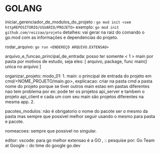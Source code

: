 # GOLANG

iniciar_gerenciador_de_modulos_do_projeto :
```go mod init <sem httpREPOSITORIO/USUARIO/PROJETO>```
exemplo:
```go mod init github.com/reizzao/projeto```
detalhes: vai gerar na raiz do comando o go.mod com as informações e dependencias do projeto.

rodar_arquivo:
```go run <ENDEREÇO ARQUIVO.EXTENSAO>```

arquivo_e_funcao_principal_de_entrada: posso ter somente < 1 > main por pasta por motivos de estudo, seja eles: [ arquivo, package, func main() unica no arquivo ]

organizar_projeto:
  modo_01:
    1. main: o principal de entrada do projeto em cmd/<NOME_PROJETO/main.go>, explicacao: criar na pasta cmd a pasta nome do projeto porque se tiver outros main estao em pastas diferentes nao tem problema por ex: pode ter os projetos api_server e tambem o projeto api_client e cada um com seu main são projetos diferentes na mesma app.
    2.

pacotes_modulos: não é obrigatorio o nome do pacote ser o mesmo da pasta mas sempre que possivel melhor seguir usando o mesmo para pasta e pacote.

nomeacoes: sempre que possivel no singular.

editor:
  vscode: para go melhor extensao é a GO ,  :: pesquise por: Go Team at Google :: do time do google go.dev


